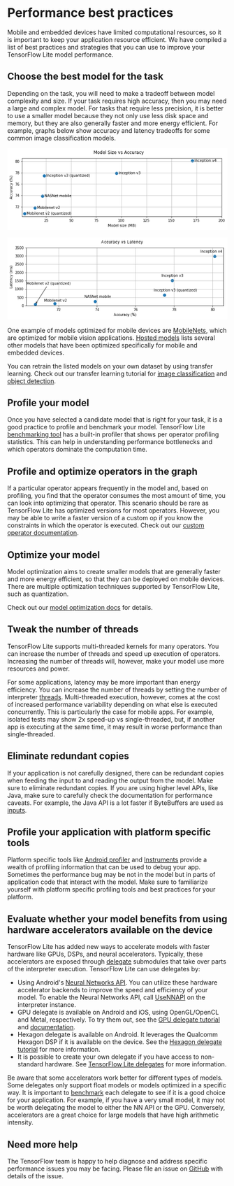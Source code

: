 # Performance best practices

Mobile and embedded devices have limited computational resources, so it is
important to keep your application resource efficient. We have compiled a list
of best practices and strategies that you can use to improve your TensorFlow
Lite model performance.

## Choose the best model for the task

Depending on the task, you will need to make a tradeoff between model complexity
and size. If your task requires high accuracy, then you may need a large and
complex model. For tasks that require less precision, it is better to use a
smaller model because they not only use less disk space and memory, but they are
also generally faster and more energy efficient. For example, graphs below show
accuracy and latency tradeoffs for some common image classification models.

![Graph of model size vs accuracy](../images/performance/model_size_vs_accuracy.png "Model Size vs Accuracy")

![Graph of accuracy vs latency](../images/performance/accuracy_vs_latency.png "Accuracy vs Latency")

One example of models optimized for mobile devices are
[MobileNets](https://arxiv.org/abs/1704.04861), which are optimized for mobile
vision applications. [Hosted models](../models/hosted.md) lists several other
models that have been optimized specifically for mobile and embedded devices.

You can retrain the listed models on your own dataset by using transfer
learning. Check out our transfer learning tutorial for
[image classification](https://colab.sandbox.google.com/github/tensorflow/examples/blob/master/tensorflow_examples/lite/model_maker/demo/image_classification.ipynb)
and
[object detection](https://medium.com/tensorflow/training-and-serving-a-realtime-mobile-object-detector-in-30-minutes-with-cloud-tpus-b78971cf1193).

## Profile your model

Once you have selected a candidate model that is right for your task, it is a
good practice to profile and benchmark your model. TensorFlow Lite
[benchmarking tool](https://github.com/tensorflow/tensorflow/tree/master/tensorflow/lite/tools/benchmark)
has a built-in profiler that shows per operator profiling statistics. This can
help in understanding performance bottlenecks and which operators dominate the
computation time.

## Profile and optimize operators in the graph

If a particular operator appears frequently in the model and, based on
profiling, you find that the operator consumes the most amount of time, you can
look into optimizing that operator. This scenario should be rare as TensorFlow
Lite has optimized versions for most operators. However, you may be able to
write a faster version of a custom op if you know the constraints in which the
operator is executed. Check out our
[custom operator documentation](../custom_operators.md).

## Optimize your model

Model optimization aims to create smaller models that are generally faster and
more energy efficient, so that they can be deployed on mobile devices. There are
multiple optimization techniques supported by TensorFlow Lite, such as
quantization.

Check out our [model optimization docs](model_optimization.md) for details.

## Tweak the number of threads

TensorFlow Lite supports multi-threaded kernels for many operators. You can
increase the number of threads and speed up execution of operators. Increasing
the number of threads will, however, make your model use more resources and
power.

For some applications, latency may be more important than energy efficiency. You
can increase the number of threads by setting the number of interpreter
[threads](https://github.com/tensorflow/tensorflow/blob/master/tensorflow/lite/interpreter.h#L346).
Multi-threaded execution, however, comes at the cost of increased performance
variability depending on what else is executed concurrently. This is
particularly the case for mobile apps. For example, isolated tests may show 2x
speed-up vs single-threaded, but, if another app is executing at the same time,
it may result in worse performance than single-threaded.

## Eliminate redundant copies

If your application is not carefully designed, there can be redundant copies
when feeding the input to and reading the output from the model. Make sure to
eliminate redundant copies. If you are using higher level APIs, like Java, make
sure to carefully check the documentation for performance caveats. For example,
the Java API is a lot faster if ByteBuffers are used as
[inputs](https://github.com/tensorflow/tensorflow/blob/master/tensorflow/lite/java/src/main/java/org/tensorflow/lite/Interpreter.java#L175).

## Profile your application with platform specific tools

Platform specific tools like
[Android profiler](https://developer.android.com/studio/profile/android-profiler)
and [Instruments](https://help.apple.com/instruments/mac/current/) provide a
wealth of profiling information that can be used to debug your app. Sometimes
the performance bug may be not in the model but in parts of application code
that interact with the model. Make sure to familiarize yourself with platform
specific profiling tools and best practices for your platform.

## Evaluate whether your model benefits from using hardware accelerators available on the device

TensorFlow Lite has added new ways to accelerate models with faster hardware
like GPUs, DSPs, and neural accelerators. Typically, these accelerators are
exposed through [delegate](delegates.md) submodules that take over parts of the
interpreter execution. TensorFlow Lite can use delegates by:

*   Using Android's
    [Neural Networks API](https://developer.android.com/ndk/guides/neuralnetworks/).
    You can utilize these hardware accelerator backends to improve the speed and
    efficiency of your model. To enable the Neural Networks API, call
    [UseNNAPI](https://github.com/tensorflow/tensorflow/blob/master/tensorflow/lite/interpreter.h#L343)
    on the interpreter instance.
*   GPU delegate is available on Android and iOS, using OpenGL/OpenCL and Metal,
    respectively. To try them out, see the [GPU delegate tutorial](gpu.md) and
    [documentation](gpu_advanced.md).
*   Hexagon delegate is available on Android. It leverages the Qualcomm Hexagon
    DSP if it is available on the device. See the
    [Hexagon delegate tutorial](hexagon_delegate.md) for more information.
*   It is possible to create your own delegate if you have access to
    non-standard hardware. See [TensorFlow Lite delegates](delegates.md) for
    more information.

Be aware that some accelerators work better for different types of models. Some
delegates only support float models or models optimized in a specific way. It is
important to [benchmark](benchmarks.md) each delegate to see if it is a good
choice for your application. For example, if you have a very small model, it may
not be worth delegating the model to either the NN API or the GPU. Conversely,
accelerators are a great choice for large models that have high arithmetic
intensity.

## Need more help

The TensorFlow team is happy to help diagnose and address specific performance
issues you may be facing. Please file an issue on
[GitHub](https://github.com/tensorflow/tensorflow/issues) with details of the
issue.
